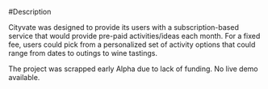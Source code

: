 #Description

Cityvate was designed to provide its users with a subscription-based service that would provide pre-paid activities/ideas each month.  For a fixed fee, users could pick from a personalized set of activity options that could range from dates to outings to wine tastings.

The project was scrapped early Alpha due to lack of funding.  No live demo available.
